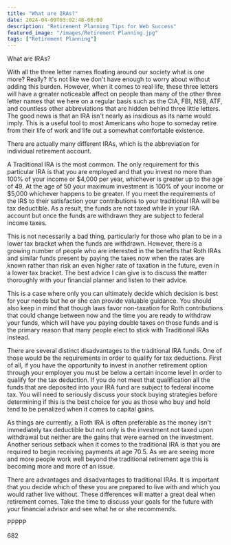 ```yaml
---
title: "What are IRAs?"
date: 2024-04-09T03:02:48-08:00
description: "Retirement Planning Tips for Web Success"
featured_image: "/images/Retirement Planning.jpg"
tags: ["Retirement Planning"]
---
```


What are IRAs?

With all the three letter names floating around our society what is one more? Really? It's not like we don't have enough to worry about without adding this burden. However, when it comes to real life, these three letters will have a greater noticeable affect on people than many of the other three letter names that we here on a regular basis such as the CIA, FBI, NSB, ATF, and countless other abbreviations that are hidden behind three little letters. The good news is that an IRA isn't nearly as insidious as its name would imply. This is a useful tool to most Americans who hope to someday retire from their life of work and life out a somewhat comfortable existence.

There are actually many different IRAs, which is the abbreviation for individual retirement account.

A Traditional IRA is the most common. The only requirement for this particular IRA is that you are employed and that you invest no more than 100% of your income or $4,000 per year, whichever is greater up to the age of 49. At the age of 50 your maximum investment is 100% of your income or $5,000 whichever happens to be greater. If you meet the requirements of the IRS to their satisfaction your contributions to your traditional IRA will be tax deductible. As a result, the funds are not taxed while in your IRA account but once the funds are withdrawn they are subject to federal income taxes.

This is not necessarily a bad thing, particularly for those who plan to be in a lower tax bracket when the funds are withdrawn. However, there is a growing number of people who are interested in the benefits that Roth IRAs and similar funds present by paying the taxes now when the rates are known rather than risk an even higher rate of taxation in the future, even in a lower tax bracket. The best advice I can give is to discuss the matter thoroughly with your financial planner and listen to their advice. 

This is a case where only you can ultimately decide which decision is best for your needs but he or she can provide valuable guidance. You should also keep in mind that though laws favor non-taxation for Roth contributions that could change between now and the time you are ready to withdraw your funds, which will have you paying double taxes on those funds and is the primary reason that many people elect to stick with Traditional IRAs instead.

There are several distinct disadvantages to the traditional IRA funds. One of those would be the requirements in order to qualify for tax deductions. First of all, if you have the opportunity to invest in another retirement option through your employer you must be below a certain income level in order to qualify for the tax deduction. If you do not meet that qualification all the funds that are deposited into your IRA fund are subject to federal income tax. You will need to seriously discuss your stock buying strategies before determining if this is the best choice for you as those who buy and hold tend to be penalized when it comes to capital gains.

As things are currently, a Roth IRA is often preferable as the money isn't immediately tax deductible but not only is the investment not taxed upon withdrawal but neither are the gains that were earned on the investment. Another serious setback when it comes to the traditional IRA is that you are required to begin receiving payments at age 70.5. As we are seeing more and more people work well beyond the traditional retirement age this is becoming more and more of an issue.

There are advantages and disadvantages to traditional IRAs. It is important that you decide which of these you are prepared to live with and which you would rather live without. These differences will matter a great deal when retirement comes. Take the time to discuss your goals for the future with your financial advisor and see what he or she recommends.

PPPPP

682

